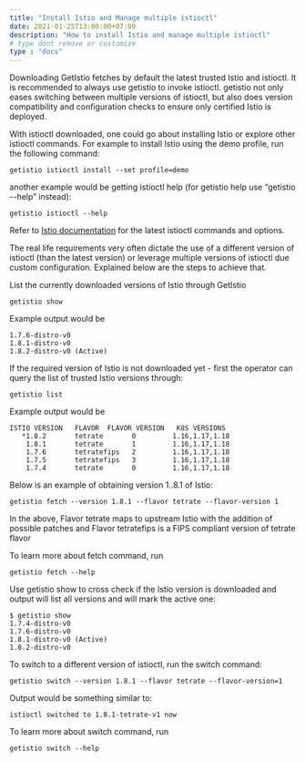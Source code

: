 ```yaml
---
title: "Install Istio and Manage multiple istioctl"
date: 2021-01-25T13:00:00+07:00
description: "How to install Istio and manage multiple istioctl"
# type dont remove or customize
type : "docs"
---
```


Downloading GetIstio fetches by default the latest trusted Istio and istioctl. It is recommended to always use getistio to invoke istioctl. getistio not only eases switching between multiple versions of istioctl, but also does version compatibility and configuration checks to ensure only certified Istio is deployed.

With istioctl downloaded, one could go about installing Istio or explore other istioctl commands. For example to install Istio using the demo profile, run the following command:

```
getistio istioctl install --set profile=demo
```

another example would be getting istioctl help (for getistio help use “getistio --help” instead):

```
getistio istioctl --help
```

Refer to [Istio documentation](https://istio.io/latest/docs/reference/commands/istioctl) for the latest istioctl commands and options.

The real life requirements very often dictate the use of a different version of istioctl (than the latest version) or leverage multiple versions of istioctl due custom configuration. Explained below are the steps to achieve that.

List the currently downloaded versions of Istio through GetIstio

```
getistio show
```

Example output would be

```
1.7.6-distro-v0
1.8.1-distro-v0
1.8.2-distro-v0 (Active)
```

If the required version of Istio is not downloaded yet - first the operator can query the list of trusted Istio versions through:

```
getistio list
```

Example output would be

```
ISTIO VERSION   FLAVOR  FLAVOR VERSION   K8S VERSIONS  
   *1.8.2       tetrate       0         1.16,1.17,1.18  
    1.8.1       tetrate       1         1.16,1.17,1.18  
    1.7.6       tetratefips   2         1.16,1.17,1.18  
    1.7.5       tetratefips   3         1.16,1.17,1.18  
    1.7.4       tetrate       0         1.16,1.17,1.18  
```

Below is an example of obtaining version 1..8.1 of Istio:

```
getistio fetch --version 1.8.1 --flavor tetrate --flavor-version 1 
```

In the above, Flavor tetrate maps to upstream Istio with the addition of possible patches and Flavor tetratefips is a FIPS compliant version of tetrate flavor

To learn more about fetch command, run

```
getistio fetch --help
```

Use getistio show to cross check if the Istio version is downloaded and output will list all versions and will mark the active one:

```
$ getistio show
1.7.4-distro-v0
1.7.6-distro-v0
1.8.1-distro-v0 (Active)
1.8.2-distro-v0
```

To switch to a different version of istioctl, run the switch command:

```
getistio switch --version 1.8.1 --flavor tetrate --flavor-version=1
```

Output would be something similar to:

```
istioctl switched to 1.8.1-tetrate-v1 now
```

To learn more about switch command, run

```
getistio switch --help
```